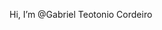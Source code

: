 Hi, I’m @Gabriel Teotonio Cordeiro



<!---
GarraOne/GarraOne is a ✨ special ✨ repository because its `README.md` (this file) appears on your GitHub profile.
You can click the Preview link to take a look at your changes.
--->
